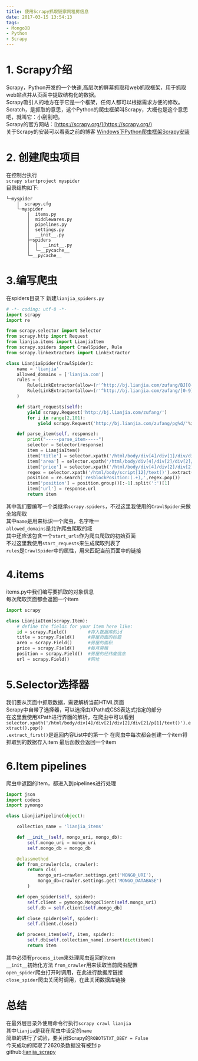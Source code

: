 ```yaml
---
title: 使用Scrapy抓取链家网租房信息
date: 2017-03-15 13:54:13
tags:
- MongoDB
- Python
- Scrapy
---
```

# 1. Scrapy介绍
Scrapy，Python开发的一个快速,高层次的屏幕抓取和web抓取框架，用于抓取web站点并从页面中提取结构化的数据。  
Scrapy吸引人的地方在于它是一个框架，任何人都可以根据需求方便的修改。  
Scratch，是抓取的意思，这个Python的爬虫框架叫Scrapy，大概也是这个意思吧，就叫它：小刮刮吧。  
Scrapy的官方网站：[https://scrapy.org/](https://scrapy.org/)  
关于Scrapy的安装可以看我之前的博客 [Windows下Python爬虫框架Scrapy安装](http://light-white.me/2017/02/06/Windows%E4%B8%8BPython%E7%88%AC%E8%99%AB%E6%A1%86%E6%9E%B6Scrapy%E5%AE%89%E8%A3%85/)  
# 2. 创建爬虫项目
在控制台执行  
`scrapy startproject myspider`  
目录结构如下:  

    └─myspider
        │  scrapy.cfg
        └─myspider
            │  items.py
            │  middlewares.py
            │  pipelines.py
            │  settings.py
            │  __init__.py
            ├─spiders
            │  │  __init__.py
            │  └─__pycache__
            └─__pycache__
# 3.编写爬虫
在spiders目录下 新建`lianjia_spiders.py`
``` python
# -*- coding: utf-8 -*-
import scrapy
import re

from scrapy.selector import Selector
from scrapy.http import Request
from lianjia.items import LianjiaItem
from scrapy.spiders import CrawlSpider, Rule
from scrapy.linkextractors import LinkExtractor

class LianjiaSpider(CrawlSpider):
    name = 'lianjia'
    allowed_domains = ['lianjia.com']
    rules = (
        Rule(LinkExtractor(allow=(r'^http://bj.lianjia.com/zufang/BJ[0-9]{10}', )), callback='parse_item',follow=True),
        Rule(LinkExtractor(allow=(r'^http://bj.lianjia.com/zufang/[0-9]{12}', )), callback='parse_item',follow=True),
    )

    def start_requests(self):
        yield scrapy.Request('http://bj.lianjia.com/zufang/')
        for i in range(2,101):
            yield scrapy.Request('http://bj.lianjia.com/zufang/pg%d/'%i)

    def parse_item(self, response):
        print("-----parse_item-----")
        selector = Selector(response)
        item = LianjiaItem()
        item['title'] = selector.xpath('/html/body/div[4]/div[1]/div/div[1]/h1/text()').extract_first()
        item['area'] = selector.xpath('/html/body/div[4]/div[2]/div[2]/div[2]/p[1]/text()').extract_first()
        item['price'] = selector.xpath('/html/body/div[4]/div[2]/div[2]/div[1]/span[1]/text()').extract_first()
        regex = selector.xpath('/html/body/script[12]/text()').extract()
        position = re.search('resblockPosition:(.+),',regex.pop())
        item['position'] = position.group()[:-1].split(':')[1]
        item['url'] = response.url
        return item

```
其中我们要编写一个类继承`scrapy.spiders`，不过这里我使用的`CrawlSpider`来做全站爬取  
其中`name`是用来标识一个爬虫，名字唯一  
`allowed_domains`是允许爬虫爬取的域  
其中还应该包含一个`start_urls`作为爬虫爬取的初始页面  
不过这里我使用`start_requests`来生成爬取列表了  
`rules`是`CrawlSpider`中的属性，用来匹配当前页面中的链接  
# 4.items  
items.py中我们编写要抓取的对象信息  
每次爬取页面都会返回一个item  
``` python
import scrapy

class LianjiaItem(scrapy.Item):
    # define the fields for your item here like:
    id = scrapy.Field()        #存入数据库的id
    title = scrapy.Field()     #房屋页面的标题
    area = scrapy.Field()      #房屋的面积
    price = scrapy.Field()     #每月房租
    position = scrapy.Field()  #房屋的经纬度信息
    url = scrapy.Field()       #网址
```
# 5.Selector选择器
我们要从页面中抓取数据，需要解析当前HTML页面  
Scrapy中自带了选择器，可以选择由XPath或CSS表达式指定的部分  
在这里我使用XPath进行界面的解析，在爬虫中可以看到  
`selector.xpath('/html/body/div[4]/div[2]/div[2]/div[2]/p[1]/text()').extract().pop()`  
`.extract_first()`是返回内容List中的第一个
在爬虫中每次都会创建一个item将抓取到的数据存入item 最后函数会返回一个item
# 6.Item pipelines
爬虫中返回的Item，都进入到pipelines进行处理
``` python
import json
import codecs
import pymongo

class LianjiaPipeline(object):

    collection_name = 'lianjia_items'

    def __init__(self, mongo_uri, mongo_db):
        self.mongo_uri = mongo_uri
        self.mongo_db = mongo_db

    @classmethod
    def from_crawler(cls, crawler):
        return cls(
            mongo_uri=crawler.settings.get('MONGO_URI'),
            mongo_db=crawler.settings.get('MONGO_DATABASE')
        )

    def open_spider(self, spider):
        self.client = pymongo.MongoClient(self.mongo_uri)
        self.db = self.client[self.mongo_db]

    def close_spider(self, spider):
        self.client.close()

    def process_item(self, item, spider):
        self.db[self.collection_name].insert(dict(item))
        return item
```
其中必须有`process_item`来处理爬虫返回的item  
`__init__`初始化方法
`from_crawler`用来读取当前爬虫配置  
`open_spider`爬虫打开时调用，在此进行数据库链接  
`close_spider`爬虫关闭时调用，在此关闭数据库链接  
# 总结
在最外层目录外使用命令行执行`scrapy crawl lianjia`  
其中`lianjia`是我在爬虫中设定的`name`  
简单的进行了试验，要关闭Scrapy的`ROBOTSTXT_OBEY = False`  
今天成功的爬取了2620条数据没有被封ip   
github:[lianjia_scrapy](https://github.com/light-white/lianjia_scrapy)
